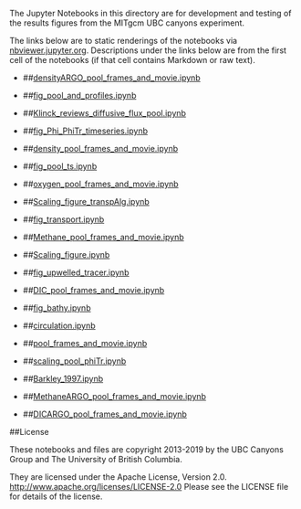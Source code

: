 The Jupyter Notebooks in this directory are for development and testing of
the results figures from the MITgcm UBC canyons experiment.

The links below are to static renderings of the notebooks via
[nbviewer.jupyter.org](http://nbviewer.jupyter.org/).
Descriptions under the links below are from the first cell of the notebooks
(if that cell contains Markdown or raw text).

* ##[densityARGO_pool_frames_and_movie.ipynb](http://nbviewer.jupyter.org/urls/bitbucket.org/canyonsubc/outputanalysisnotebooks/raw/tip/forPaper2/paperFigures/densityARGO_pool_frames_and_movie.ipynb)  
    
* ##[fig_pool_and_profiles.ipynb](http://nbviewer.jupyter.org/urls/bitbucket.org/canyonsubc/outputanalysisnotebooks/raw/tip/forPaper2/paperFigures/fig_pool_and_profiles.ipynb)  
    
* ##[Klinck_reviews_diffusive_flux_pool.ipynb](http://nbviewer.jupyter.org/urls/bitbucket.org/canyonsubc/outputanalysisnotebooks/raw/tip/forPaper2/paperFigures/Klinck_reviews_diffusive_flux_pool.ipynb)  
    
* ##[fig_Phi_PhiTr_timeseries.ipynb](http://nbviewer.jupyter.org/urls/bitbucket.org/canyonsubc/outputanalysisnotebooks/raw/tip/forPaper2/paperFigures/fig_Phi_PhiTr_timeseries.ipynb)  
    
* ##[density_pool_frames_and_movie.ipynb](http://nbviewer.jupyter.org/urls/bitbucket.org/canyonsubc/outputanalysisnotebooks/raw/tip/forPaper2/paperFigures/density_pool_frames_and_movie.ipynb)  
    
* ##[fig_pool_ts.ipynb](http://nbviewer.jupyter.org/urls/bitbucket.org/canyonsubc/outputanalysisnotebooks/raw/tip/forPaper2/paperFigures/fig_pool_ts.ipynb)  
    
* ##[oxygen_pool_frames_and_movie.ipynb](http://nbviewer.jupyter.org/urls/bitbucket.org/canyonsubc/outputanalysisnotebooks/raw/tip/forPaper2/paperFigures/oxygen_pool_frames_and_movie.ipynb)  
    
* ##[Scaling_figure_transpAlg.ipynb](http://nbviewer.jupyter.org/urls/bitbucket.org/canyonsubc/outputanalysisnotebooks/raw/tip/forPaper2/paperFigures/Scaling_figure_transpAlg.ipynb)  
    
* ##[fig_transport.ipynb](http://nbviewer.jupyter.org/urls/bitbucket.org/canyonsubc/outputanalysisnotebooks/raw/tip/forPaper2/paperFigures/fig_transport.ipynb)  
    
* ##[Methane_pool_frames_and_movie.ipynb](http://nbviewer.jupyter.org/urls/bitbucket.org/canyonsubc/outputanalysisnotebooks/raw/tip/forPaper2/paperFigures/Methane_pool_frames_and_movie.ipynb)  
    
* ##[Scaling_figure.ipynb](http://nbviewer.jupyter.org/urls/bitbucket.org/canyonsubc/outputanalysisnotebooks/raw/tip/forPaper2/paperFigures/Scaling_figure.ipynb)  
    
* ##[fig_upwelled_tracer.ipynb](http://nbviewer.jupyter.org/urls/bitbucket.org/canyonsubc/outputanalysisnotebooks/raw/tip/forPaper2/paperFigures/fig_upwelled_tracer.ipynb)  
    
* ##[DIC_pool_frames_and_movie.ipynb](http://nbviewer.jupyter.org/urls/bitbucket.org/canyonsubc/outputanalysisnotebooks/raw/tip/forPaper2/paperFigures/DIC_pool_frames_and_movie.ipynb)  
    
* ##[fig_bathy.ipynb](http://nbviewer.jupyter.org/urls/bitbucket.org/canyonsubc/outputanalysisnotebooks/raw/tip/forPaper2/paperFigures/fig_bathy.ipynb)  
    
* ##[circulation.ipynb](http://nbviewer.jupyter.org/urls/bitbucket.org/canyonsubc/outputanalysisnotebooks/raw/tip/forPaper2/paperFigures/circulation.ipynb)  
    
* ##[pool_frames_and_movie.ipynb](http://nbviewer.jupyter.org/urls/bitbucket.org/canyonsubc/outputanalysisnotebooks/raw/tip/forPaper2/paperFigures/pool_frames_and_movie.ipynb)  
    
* ##[scaling_pool_phiTr.ipynb](http://nbviewer.jupyter.org/urls/bitbucket.org/canyonsubc/outputanalysisnotebooks/raw/tip/forPaper2/paperFigures/scaling_pool_phiTr.ipynb)  
    
* ##[Barkley_1997.ipynb](http://nbviewer.jupyter.org/urls/bitbucket.org/canyonsubc/outputanalysisnotebooks/raw/tip/forPaper2/paperFigures/Barkley_1997.ipynb)  
    
* ##[MethaneARGO_pool_frames_and_movie.ipynb](http://nbviewer.jupyter.org/urls/bitbucket.org/canyonsubc/outputanalysisnotebooks/raw/tip/forPaper2/paperFigures/MethaneARGO_pool_frames_and_movie.ipynb)  
    
* ##[DICARGO_pool_frames_and_movie.ipynb](http://nbviewer.jupyter.org/urls/bitbucket.org/canyonsubc/outputanalysisnotebooks/raw/tip/forPaper2/paperFigures/DICARGO_pool_frames_and_movie.ipynb)  
    

##License

These notebooks and files are copyright 2013-2019
by the UBC Canyons Group and The University of British Columbia.

They are licensed under the Apache License, Version 2.0.
http://www.apache.org/licenses/LICENSE-2.0
Please see the LICENSE file for details of the license.
